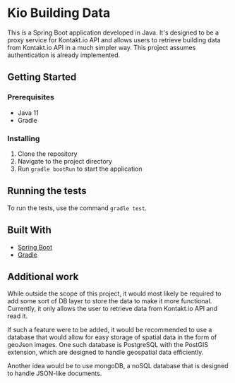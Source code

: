 # Kio Building Data

This is a Spring Boot application developed in Java. It's designed to be a proxy service for Kontakt.io API and allows
users to retrieve building data from Kontakt.io API in a much simpler way. This project assumes authentication is
already implemented.

## Getting Started

### Prerequisites

- Java 11
- Gradle

### Installing

1. Clone the repository
2. Navigate to the project directory
3. Run `gradle bootRun` to start the application

## Running the tests

To run the tests, use the command `gradle test`.

## Built With

- [Spring Boot](https://spring.io/projects/spring-boot)
- [Gradle](https://gradle.org/)

## Additional work

While outside the scope of this project, it would most likely be required to add some sort of DB layer to
store the data to make it more functional. Currently, it only allows the user to retrieve data from Kontakt.io API and
read it.

If such a feature were to be added, it would be recommended to use a database that would allow for easy storage of
spatial data in the form of geoJson images. One such database is PostgreSQL with the PostGIS extension, which are
designed to handle geospatial data efficiently.

Another idea would be to use mongoDB, a noSQL database that is designed to handle JSON-like documents.
